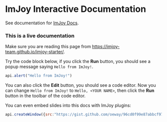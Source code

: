 # ImJoy Interactive Documentation

See documentation for [ImJoy Docs](https://docs.imjoy.io).

### This is a live documentation

Make sure you are reading this page from https://imjoy-team.github.io/imjoy-starter/.

Try the code block below, if you click the **Run** button, you should see a popup message saying `Hello from ImJoy!`.
<!-- ImJoyPlugin: {"type": "web-worker", "editor_height": "200px"} -->
```js
api.alert("Hello from ImJoy!")
```
You can also click the **Edit** button, you should see a code editor. Now you can change `Hello from ImJoy!` to `Hello, <YOUR NAME>`, then click the **Run** button in the toolbar of the code editor.

You can even embed slides into this docs with ImJoy plugins:

<!-- ImJoyPlugin: {"type": "web-worker", "hide_code_block": true, "editor_height": "200px"} -->
```js
api.createWindow({src:"https://gist.github.com/oeway/96cd0f99e87abbcf97d65a3605471130"})
```